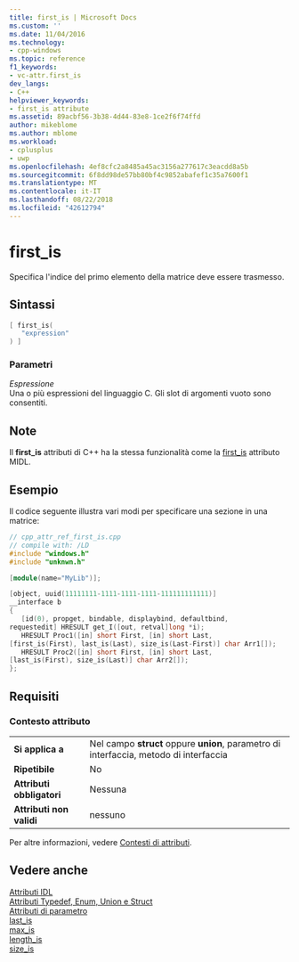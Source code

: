 ```yaml
---
title: first_is | Microsoft Docs
ms.custom: ''
ms.date: 11/04/2016
ms.technology:
- cpp-windows
ms.topic: reference
f1_keywords:
- vc-attr.first_is
dev_langs:
- C++
helpviewer_keywords:
- first_is attribute
ms.assetid: 89acbf56-3b38-4d44-83e8-1ce2f6f74ffd
author: mikeblome
ms.author: mblome
ms.workload:
- cplusplus
- uwp
ms.openlocfilehash: 4ef8cfc2a8485a45ac3156a277617c3eacdd8a5b
ms.sourcegitcommit: 6f8dd98de57bb80bf4c9852abafef1c35a7600f1
ms.translationtype: MT
ms.contentlocale: it-IT
ms.lasthandoff: 08/22/2018
ms.locfileid: "42612794"
---
```

# <a name="firstis"></a>first_is

Specifica l'indice del primo elemento della matrice deve essere trasmesso.

## <a name="syntax"></a>Sintassi

```cpp
[ first_is(
   "expression"
) ]
```

### <a name="parameters"></a>Parametri

*Espressione*  
Una o più espressioni del linguaggio C. Gli slot di argomenti vuoto sono consentiti.

## <a name="remarks"></a>Note

Il **first_is** attributi di C++ ha la stessa funzionalità come la [first_is](http://msdn.microsoft.com/library/windows/desktop/aa366831) attributo MIDL.

## <a name="example"></a>Esempio

Il codice seguente illustra vari modi per specificare una sezione in una matrice:

```cpp
// cpp_attr_ref_first_is.cpp
// compile with: /LD
#include "windows.h"
#include "unknwn.h"

[module(name="MyLib")];

[object, uuid(11111111-1111-1111-1111-111111111111)]
__interface b
{
   [id(0), propget, bindable, displaybind, defaultbind,
requestedit] HRESULT get_I([out, retval]long *i);
   HRESULT Proc1([in] short First, [in] short Last,
[first_is(First), last_is(Last), size_is(Last-First)] char Arr1[]);
   HRESULT Proc2([in] short First, [in] short Last,
[last_is(First), size_is(Last)] char Arr2[]);
};
```

## <a name="requirements"></a>Requisiti

### <a name="attribute-context"></a>Contesto attributo

|||
|-|-|
|**Si applica a**|Nel campo **struct** oppure **union**, parametro di interfaccia, metodo di interfaccia|
|**Ripetibile**|No|
|**Attributi obbligatori**|Nessuna|
|**Attributi non validi**|nessuno|

Per altre informazioni, vedere [Contesti di attributi](../windows/attribute-contexts.md).

## <a name="see-also"></a>Vedere anche

[Attributi IDL](../windows/idl-attributes.md)  
[Attributi Typedef, Enum, Union e Struct](../windows/typedef-enum-union-and-struct-attributes.md)  
[Attributi di parametro](../windows/parameter-attributes.md)  
[last_is](../windows/last-is.md)  
[max_is](../windows/max-is.md)  
[length_is](../windows/length-is.md)  
[size_is](../windows/size-is.md)  